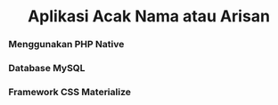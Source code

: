 <h1 align="center">Aplikasi Acak Nama atau Arisan</h1>
<h3>Menggunakan PHP Native</h3>
<h3>Database MySQL</h3>
<h3>Framework CSS Materialize</h3>
